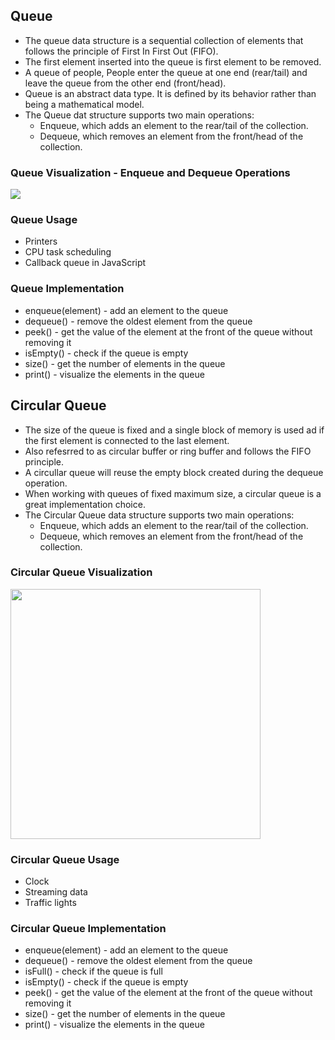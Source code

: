 ## Queue
- The queue data structure is a sequential collection of elements that follows the principle of First In First Out (FIFO).
- The first element inserted into the queue is first element to be removed.
- A queue of people, People enter the queue at one end (rear/tail) and leave the queue from the other end (front/head).
- Queue is an abstract data type. It is defined by its behavior rather than being a mathematical model.
- The Queue dat structure supports two main operations:
    - Enqueue, which adds an element to the rear/tail of the collection.
    - Dequeue, which removes an element from the front/head of the collection.

### Queue Visualization - Enqueue and Dequeue Operations
![](https://cdn.programiz.com/sites/tutorial2program/files/queue.png)

### Queue Usage
- Printers
- CPU task scheduling
- Callback queue in JavaScript

### Queue Implementation
- enqueue(element) - add an element to the queue
- dequeue() - remove the oldest element from the queue
- peek() - get the value of the element at the front of the queue without removing it
- isEmpty() - check if the queue is empty
- size() - get the number of elements in the queue
- print() - visualize the elements in the queue

## Circular Queue 
- The size of the queue is fixed and a single block of memory is used ad if the first element is connected to the last element.
- Also refesrred to as circular buffer or ring buffer and follows the FIFO principle.
- A circullar queue will reuse the empty block created during the dequeue operation.
- When working with queues of fixed maximum size, a circular queue is a great implementation choice.
- The Circular Queue data structure supports two main operations:
    - Enqueue, which adds an element to the rear/tail of the collection.
    - Dequeue, which removes an element from the front/head of the collection.

### Circular Queue Visualization
<img src="https://cdn.programiz.com/sites/tutorial2program/files/circular-queue-program.png" width="400" />

### Circular Queue Usage
- Clock
- Streaming data
- Traffic lights

### Circular Queue Implementation
- enqueue(element) - add an element to the queue
- dequeue() - remove the oldest element from the queue
- isFull() - check if the queue is full
- isEmpty() - check if the queue is empty
- peek() - get the value of the element at the front of the queue without removing it
- size() - get the number of elements in the queue
- print() - visualize the elements in the queue